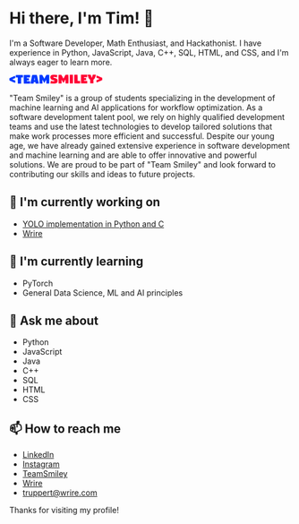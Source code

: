 # Hi there, I'm Tim! 👋

I'm a Software Developer, Math Enthusiast, and Hackathonist. I have experience in Python, JavaScript, Java, C++, SQL, HTML, and CSS, and I'm always eager to learn more.

[<img src="https://github.com/lstuma/lstuma/blob/main/teamsmiley.png" alt="TeamSmiley" width="33%">](https://teamsmiley.org)

"Team Smiley" is a group of students specializing in the development of machine learning and AI applications for workflow optimization. As a software development talent pool, we rely on highly qualified development teams and use the latest technologies to develop tailored solutions that make work processes more efficient and successful. Despite our young age, we have already gained extensive experience in software development and machine learning and are able to offer innovative and powerful solutions. We are proud to be part of "Team Smiley" and look forward to contributing our skills and ideas to future projects.

## 🔭 I'm currently working on
- [YOLO implementation in Python and C](https://github.com/lstuma/YOLO)
- [Wrire](https://wrire.com)

## 🌱 I'm currently learning
- PyTorch
- General Data Science, ML and AI principles

## 💬 Ask me about
- Python
- JavaScript
- Java
- C++
- SQL
- HTML
- CSS

## 📫 How to reach me
- [LinkedIn](https://linkedin.com/in/tim-ruppert-wrire)
- [Instagram](https://instagram.com/timr.wrire)
- [TeamSmiley](https://teamsmiley.org)
- [Wrire](https://wrire.com)
- [truppert@wrire.com](mailto:truppert@wrire.com)


Thanks for visiting my profile!
